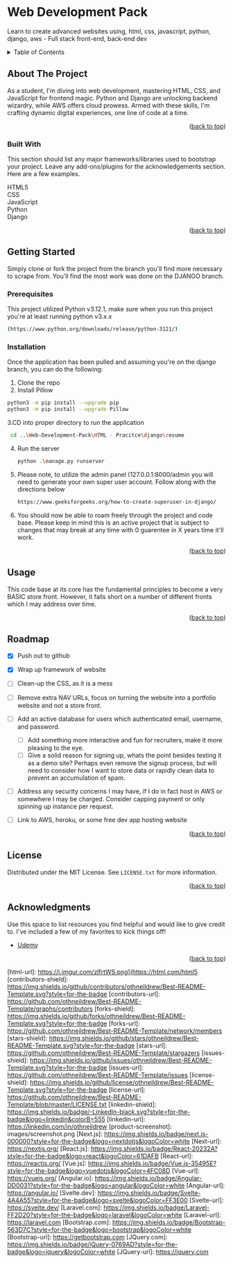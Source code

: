 # Web Development Pack
 Learn to create advanced websites using, html, css, javascript, python, django, aws - Full stack front-end, back-end dev


<!-- Improved compatibility of back to top link: See: https://github.com/othneildrew/Best-README-Template/pull/73 -->
<a name="readme-top"></a>
<!--
*** Thanks for checking out the Best-README-Template. If you have a suggestion
*** that would make this better, please fork the repo and create a pull request
*** or simply open an issue with the tag "enhancement".
*** Don't forget to give the project a star!
*** Thanks again! Now go create something AMAZING! :D
-->



<!-- PROJECT SHIELDS -->
<!--
*** I'm using markdown "reference style" links for readability.
*** Reference links are enclosed in brackets [ ] instead of parentheses ( ).
*** See the bottom of this document for the declaration of the reference variables
*** for contributors-url, forks-url, etc. This is an optional, concise syntax you may use.
*** https://www.markdownguide.org/basic-syntax/#reference-style-links
-->



<!-- TABLE OF CONTENTS -->
<details>
  <summary>Table of Contents</summary>
  <ol>
    <li>
      <a href="#about-the-project">About The Project</a>
      <ul>
        <li><a href="#built-with">Built With</a></li>
      </ul>
    </li>
    <li>
      <a href="#getting-started">Getting Started</a>
      <ul>
        <li><a href="#prerequisites">Prerequisites</a></li>
        <li><a href="#installation">Installation</a></li>
      </ul>
    </li>
    <li><a href="#usage">Usage</a></li>
    <li><a href="#roadmap">Roadmap</a></li>
    <li><a href="#license">License</a></li>
    <li><a href="#acknowledgments">Acknowledgments</a></li>
  </ol>
</details>



<!-- ABOUT THE PROJECT -->
## About The Project



As a student, I'm diving into web development, mastering HTML, CSS, and JavaScript for frontend magic. Python and Django are unlocking backend wizardry, while AWS offers cloud prowess. Armed with these skills, I'm crafting dynamic digital experiences, one line of code at a time.


<p align="right">(<a href="#readme-top">back to top</a>)</p>



### Built With

This section should list any major frameworks/libraries used to bootstrap your project. Leave any add-ons/plugins for the acknowledgements section. Here are a few examples.

HTML5</br>
CSS</br>
JavaScript</br>
Python</br>
Django</br>

<p align="right">(<a href="#readme-top">back to top</a>)</p>



<!-- GETTING STARTED -->
## Getting Started

Simply clone or fork the project from the branch you'll find more necessary to scrape from. You'll find the most work was done on the DJANGO branch.

### Prerequisites

This project utilized Python v3.12.1, make sure when you run this project you're at least running python v3.x.x
  ```sh
  (https://www.python.org/downloads/release/python-3121/)
  ```

### Installation

Once the application has been pulled and assuming you're on the django branch, you can do the following:



1. Clone the repo
2. Install Pillow
  ```sh
  python3 -m pip install --upgrade pip
  python3 -m pip install --upgrade Pillow 
  ```
3.CD into proper directory to run the application
   ```sh
    cd ..\Web-Development-Pack\HTML - Pracitce\django\resume
   ```
4. Run the server
   ```sh
   python .\manage.py runserver
   ```
5. Please note, to utilize the admin panel (127.0.0.1:8000/admin you will need to generate your own super user account. Follow along with the directions below
   ```sh
   https://www.geeksforgeeks.org/how-to-create-superuser-in-django/
   ```
6. You should now be able to roam freely through the project and code base. Please keep in mind this is an active project that is subject to changes that may break at any time with 0 guarentee in X years time it'll work. 

<p align="right">(<a href="#readme-top">back to top</a>)</p>



<!-- USAGE EXAMPLES -->
## Usage

This code base at its core has the fundamental principles to become a very BASIC store front. However, it falls short on a number of different fronts which I may address over time.


<p align="right">(<a href="#readme-top">back to top</a>)</p>



<!-- ROADMAP -->
## Roadmap

- [x] Push out to github
- [x] Wrap up framework of website
- [ ] Clean-up the CSS, as it is a mess
- [ ] Remove extra NAV URLs, focus on turning the website into a portfolio website and not a store front.
- [ ] Add an active database for users which authenticated email, username, and password.
    - [ ] Add something more interactive and fun for recruiters, make it more pleasing to the eye.
    - [ ] Give a solid reason for signing up, whats the point besides testing it as a demo site? Perhaps even remove the signup process, but will need to consider how I want to store data or rapidly clean data to prevent an accumulation of spam.
- [ ] Address any security concerns I may have, if I do in fact host in AWS or somewhere I may be charged. Consider capping payment or only spinning up instance per request.
- [ ] Link to AWS, heroku, or some free dev app hosting website


<p align="right">(<a href="#readme-top">back to top</a>)</p>


<!-- LICENSE -->
## License

Distributed under the MIT License. See `LICENSE.txt` for more information.

<p align="right">(<a href="#readme-top">back to top</a>)</p>

<!-- ACKNOWLEDGMENTS -->
## Acknowledgments

Use this space to list resources you find helpful and would like to give credit to. I've included a few of my favorites to kick things off!

* [Udemy](https://www.udemy.com/)


<p align="right">(<a href="#readme-top">back to top</a>)</p>



<!-- MARKDOWN LINKS & IMAGES -->
<!-- https://www.markdownguide.org/basic-syntax/#reference-style-links -->
[html-img]: https://i.imgur.com/zlfrtWS.png
[html-url]: https://i.imgur.com/zlfrtWS.png](https://html.com/html5
[contributors-shield]: https://img.shields.io/github/contributors/othneildrew/Best-README-Template.svg?style=for-the-badge
[contributors-url]: https://github.com/othneildrew/Best-README-Template/graphs/contributors
[forks-shield]: https://img.shields.io/github/forks/othneildrew/Best-README-Template.svg?style=for-the-badge
[forks-url]: https://github.com/othneildrew/Best-README-Template/network/members
[stars-shield]: https://img.shields.io/github/stars/othneildrew/Best-README-Template.svg?style=for-the-badge
[stars-url]: https://github.com/othneildrew/Best-README-Template/stargazers
[issues-shield]: https://img.shields.io/github/issues/othneildrew/Best-README-Template.svg?style=for-the-badge
[issues-url]: https://github.com/othneildrew/Best-README-Template/issues
[license-shield]: https://img.shields.io/github/license/othneildrew/Best-README-Template.svg?style=for-the-badge
[license-url]: https://github.com/othneildrew/Best-README-Template/blob/master/LICENSE.txt
[linkedin-shield]: https://img.shields.io/badge/-LinkedIn-black.svg?style=for-the-badge&logo=linkedin&colorB=555
[linkedin-url]: https://linkedin.com/in/othneildrew
[product-screenshot]: images/screenshot.png
[Next.js]: https://img.shields.io/badge/next.js-000000?style=for-the-badge&logo=nextdotjs&logoColor=white
[Next-url]: https://nextjs.org/
[React.js]: https://img.shields.io/badge/React-20232A?style=for-the-badge&logo=react&logoColor=61DAFB
[React-url]: https://reactjs.org/
[Vue.js]: https://img.shields.io/badge/Vue.js-35495E?style=for-the-badge&logo=vuedotjs&logoColor=4FC08D
[Vue-url]: https://vuejs.org/
[Angular.io]: https://img.shields.io/badge/Angular-DD0031?style=for-the-badge&logo=angular&logoColor=white
[Angular-url]: https://angular.io/
[Svelte.dev]: https://img.shields.io/badge/Svelte-4A4A55?style=for-the-badge&logo=svelte&logoColor=FF3E00
[Svelte-url]: https://svelte.dev/
[Laravel.com]: https://img.shields.io/badge/Laravel-FF2D20?style=for-the-badge&logo=laravel&logoColor=white
[Laravel-url]: https://laravel.com
[Bootstrap.com]: https://img.shields.io/badge/Bootstrap-563D7C?style=for-the-badge&logo=bootstrap&logoColor=white
[Bootstrap-url]: https://getbootstrap.com
[JQuery.com]: https://img.shields.io/badge/jQuery-0769AD?style=for-the-badge&logo=jquery&logoColor=white
[JQuery-url]: https://jquery.com 

